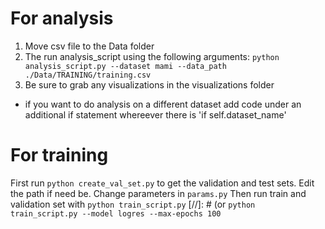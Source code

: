 # For analysis
1) Move csv file to the Data folder
2) The run analysis_script using the following arguments: ```python analysis_script.py --dataset mami --data_path ./Data/TRAINING/training.csv```
3) Be sure to grab any visualizations in the visualizations folder

* if you want to do analysis on a different dataset add code under an additional if statement whereever there is 'if self.dataset_name'

# For training

First run `python create_val_set.py` to get the validation and test sets. Edit the path if need be.
Change parameters in `params.py`
Then run train and validation set with `python train_script.py`
[//]: # (or `python train_script.py --model logres --max-epochs 100`